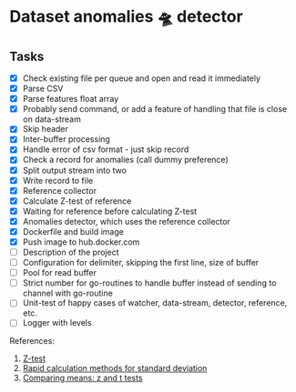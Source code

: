 # Dataset anomalies :flying_saucer: detector

## Tasks

* [X] Check existing file per queue and open and read it immediately
* [X] Parse CSV
* [X] Parse features float array
* [X] Probably send command, or add a feature of handling that file is close on data-stream
* [X] Skip header
* [X] Inter-buffer processing
* [X] Handle error of csv format - just skip record
* [X] Check a record for anomalies (call dummy preference)
* [X] Split output stream into two
* [X] Write record to file
* [X] Reference collector
* [X] Calculate Z-test of reference
* [X] Waiting for reference before calculating Z-test
* [X] Anomalies detector, which uses the reference collector
* [X] Dockerfile and build image
* [X] Push image to hub.docker.com
* [ ] Description of the project
* [ ] Configuration for delimiter, skipping the first line, size of buffer
* [ ] Pool for read buffer
* [ ] Strict number for go-routines to handle buffer instead of sending to channel with go-routine
* [ ] Unit-test of happy cases of watcher, data-stream, detector, reference, etc.
* [ ] Logger with levels

References:

1. [Z-test](https://en.wikipedia.org/wiki/Z-test)
2. [Rapid calculation methods for standard deviation](https://en.wikipedia.org/wiki/Standard_deviation#Rapid_calculation_methods)
3. [Comparing means: z and t tests](https://mgimond.github.io/Stats-in-R/z_t_tests.html)
